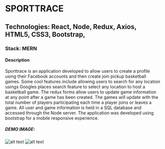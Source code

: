 # SPORTTRACE

## Technologies: React, Node, Redux, Axios, HTML5, CSS3, Bootstrap, 
### Stack: MERN

#### Description

Sporttrace is an application developed to allow users to create a profile
using their Facebook accounts and then create join pickup basketball games. Some cool features include allowing users to search for any location usings Googles places search feature to select any location to host a basketball
game. The redux forms allow users to update game information at any point after
a game has been created. The games will update with the total number of players
participating each time a player joins or leaves a game. All user and game information is held in a SQL database and accessed through the Node server. The application was developed using bootstrap for a mobile responsive experience. 

##### DEMO IMAGE: 
![alt text](http://chrisbryantdev.com/img/sporttrace.png "Sporttrace")
![alt text](http://chrisbryantdev.com/img/sporttrace_your_games.png "Sporttrace")
